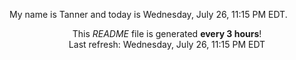 My name is Tanner and today is Wednesday, July 26, 11:15 PM EDT.

<p align="center">This <i>README</i> file is generated <b>every 3 hours</b>!</br>Last refresh: Wednesday, July 26, 11:15 PM EDT<br /></p>
